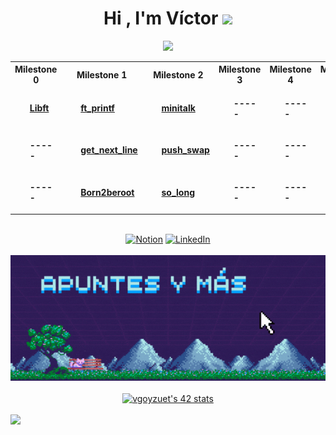 <h1 align="center"><b>Hi , I'm Víctor </b><img src="https://media.giphy.com/media/hvRJCLFzcasrR4ia7z/giphy.gif" width="35"></h1>
<!--  -->
<p align="center">
  <a href="https://github.com/DenverCoder1/readme-typing-svg"><img src="https://readme-typing-svg.herokuapp.com?font=Time+New+Roman&color=00FF00&size=25&center=true&vCenter=true&width=600&height=100&lines=...&hearts;++;Student+at+42;C,+C%2B%2B,+Python;Unix+signals,+Algorithms,+Graphics;..<3&"></a>
</p>

<!--  -->
<table align="center">
  <tr>
    <th>Milestone 0</th>
    <th>Milestone 1</th>
    <th>Milestone 2</th>
    <th>Milestone 3</th>
    <th>Milestone 4</th>
    <th>Milestone 5</th>
    <th>Milestone 6</th>
  </tr>
<!-- Start Row 1 -->
  <tr>
    <td align="left">
      <ul>
        <b><a href="https://github.com/victor-goyzueta/libft">Libft</a><br></b>
      </ul>
    </td>
    <td align="left">
      <ul>
        <b><a href="https://github.com/victor-goyzueta/ft_printf">ft_printf</a><br></b>
      </ul>
    </td>
    <td align="left">
      <ul>
        <b><a href="https://github.com/victor-goyzueta/minitalk">minitalk</a><br></b>
      </ul>
    </td>
    <td align="left">
      <ul>
        <b><a>-----</a><br></b>
      </ul>
    </td>
    <td align="left">
      <ul>
        <b><a>-----</a><br></b>
      </ul>
    </td>
    <td align="left">
      <ul>
        <b><a>-----</a><br></b>
      </ul>
    </td>
    <td align="left">
      <ul>
        <b><a>-----</a><br></b>
      </ul>
    </td>
  </tr>
<!-- Start Row 2 -->
  <tr align="center">
    <td align="left">
      <ul>
        <b><a>-----</a><br></b>
      </ul>
    </td>
    <td align="left">
      <ul>
        <b><a href="https://github.com/victor-goyzueta/get_next_line">get_next_line</a><br></b>
      </ul>
    </td>
    <td align="left">
      <ul>
        <b><a href="https://github.com/victor-goyzueta/push_swap">push_swap</a><br></b>
      </ul>
    </td>
    <td align="left">
      <ul>
        <b><a>-----</a><br></b>
      </ul>
    </td>
    <td align="left">
      <ul>
        <b><a>-----</a><br></b>
      </ul>
    </td>
    <td align="left">
      <ul>
        <b><a>-----</a><br></b>
      </ul>
    </td>
    <td align="left">
      <ul>
        <b><a>-----</a><br></b>
      </ul>
    </td>
  </tr>
<!-- Start of row 3 -->
  <tr align="left">
    <td align="left">
      <ul>
        <b><a>-----</a><br></b>
      </ul>
    </td>
    <td align="left">
      <ul>
        <b><a href="https://github.com/victor-goyzueta/Born2beroot">Born2beroot</a><br></b>
      </ul>
    </td>
    <td align="left">
      <ul>
        <b><a href="https://github.com/victor-goyzueta/so_long">so_long</a><br></b>
      </ul>
    </td>
    <td align="left">
      <ul>
        <b><a>-----</a><br></b>
      </ul>
    </td>
    <td align="left">
      <ul>
        <b><a>-----</a><br></b>
      </ul>
    </td>
    <td align="left">
      <ul>
        <b><a>-----</a><br></b>
      </ul>
    </td>
    <td align="left">
      <ul>
        <b><a>-----</a><br></b>
      </ul>
    </td>
  </tr>
</table>

<br>

<!--  -->
<div align="center">
  <a href="https://bit.ly/victor-goyzueta"><img src="https://img.shields.io/badge/Web-black" alt="Notion"></a>
  <a href="https://www.linkedin.com/in/victor-goyzueta/"><img src="https://img.shields.io/badge/LinkedIn-blue" alt="LinkedIn"></a>
</div>

<br>

<!--  -->
<div align="center">
  <a href="https://bit.ly/42-vgoyzuet" target="_blank"><img src="./banner-apuntes.gif" alt="banner web de apuntes">
  </a>
</div>

<br>

<!--  -->
<div align="center">
  <a href="https://github.com/victor-goyzueta"><img src="https://badge.mediaplus.ma/binary/vgoyzuet?1337Badge=off&UM6P=off" alt="vgoyzuet's 42 stats" /></a>
</div>

<br>

<!--  -->
<img src="https://user-images.githubusercontent.com/73097560/115834477-dbab4500-a447-11eb-908a-139a6edaec5c.gif">

<br>
